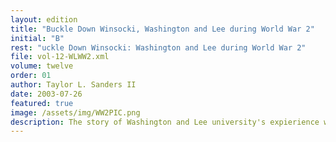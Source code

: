 ```yaml
---
layout: edition
title: "Buckle Down Winsocki, Washington and Lee during World War 2"
initial: "B"
rest: "uckle Down Winsocki: Washington and Lee during World War 2"
file: vol-12-WLWW2.xml
volume: twelve 
order: 01
author: Taylor L. Sanders II
date: 2003-07-26
featured: true
image: /assets/img/WW2PIC.png
description: The story of Washington and Lee university's expierience with World War 2
---
```


